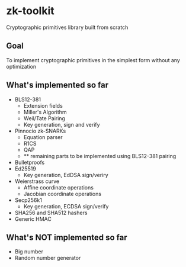 # zk-toolkit
Cryptographic primitives library built from scratch

## Goal
To implement cryptographic primitives in the simplest form without any optimization

## What's implemented so far
- BLS12-381 
  - Extension fields
  - Miller's Algorithm
  - Weil/Tate Pairing
  - Key generation, sign and verify
- Pinnocio zk-SNARKs
  - Equation parser
  - R1CS
  - QAP
  - ** remaining parts to be implemented using BLS12-381 pairing
- Bulletproofs
- Ed25519
  - Key generation, EdDSA sign/veriry
- Weierstrass curve
  - Affine coordinate operations
  - Jacobian coordinate operations
- Secp256k1
  - Key generation, ECDSA sign/verify
- SHA256 and SHA512 hashers
- Generic HMAC

## What's NOT implemented so far
- Big number
- Random number generator

